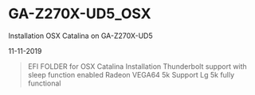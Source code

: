 # GA-Z270X-UD5_OSX
Installation OSX Catalina on GA-Z270X-UD5


11-11-2019
>EFI FOLDER for OSX Catalina Installation
>Thunderbolt support with sleep function enabled
>Radeon VEGA64 5k Support
>Lg 5k fully functional
